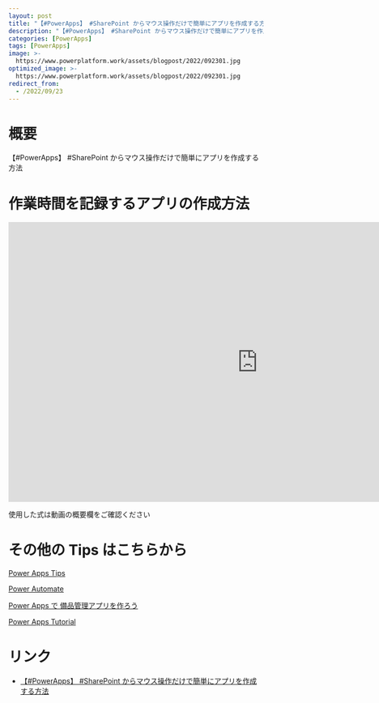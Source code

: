 ```yaml
---
layout: post
title: "【#PowerApps】 #SharePoint からマウス操作だけで簡単にアプリを作成する方法"
description: "【#PowerApps】 #SharePoint からマウス操作だけで簡単にアプリを作成する方法を動画で分かりやすく解説"
categories: [PowerApps]
tags: [PowerApps]
image: >-
  https://www.powerplatform.work/assets/blogpost/2022/092301.jpg
optimized_image: >-
  https://www.powerplatform.work/assets/blogpost/2022/092301.jpg
redirect_from:
  - /2022/09/23
---
```



#  概要

【#PowerApps】 #SharePoint からマウス操作だけで簡単にアプリを作成する方法


# 作業時間を記録するアプリの作成方法

<iframe width="983" height="553" src="https://www.youtube.com/embed/WbSAnivoWyg" title="YouTube video player" frameborder="0" allow="accelerometer; autoplay; clipboard-write; encrypted-media; gyroscope; picture-in-picture" allowfullscreen></iframe>


使用した式は動画の概要欄をご確認ください


# その他の Tips はこちらから

[Power Apps Tips](https://www.youtube.com/watch?v=VrAQf3JQ7yM&list=PLVhFi1fb3DqakSLVMn22DDcySXh9jtzi- )


[Power Automate](https://www.youtube.com/watch?v=-YnJYT0ASEM&list=PLVhFi1fb3Dqbzic6GieqnLFgD3aTj-eHA)


[Power Apps で 備品管理アプリを作ろう](https://www.youtube.com/playlist?list=PLVhFi1fb3DqZM3HKb8Hea6XEL96990Fyn)


[Power Apps Tutorial](https://www.youtube.com/playlist?list=PLVhFi1fb3DqalxpL974VvAJvV4iWoSbe_)


# リンク


- [【#PowerApps】 #SharePoint からマウス操作だけで簡単にアプリを作成する方法](https://www.youtube.com/watch?v=WbSAnivoWyg)

